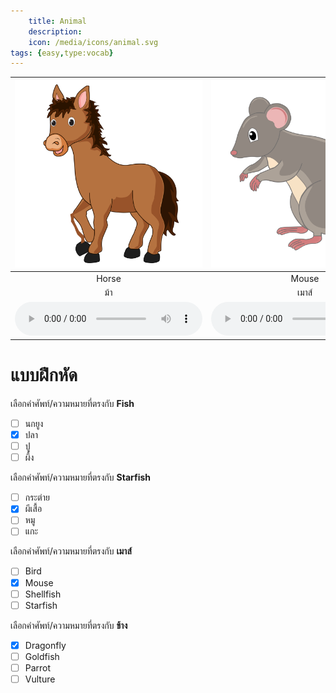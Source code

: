 ```yaml
---
    title: Animal
    description: 
    icon: /media/icons/animal.svg
tags: {easy,type:vocab}
---
```


<div class="carrousel">


|![](/media/img/animal/horse.svg)|![](/media/img/animal/mouse.svg)|![](/media/img/animal/crab.svg)|![](/media/img/animal/hawk.svg)|![](/media/img/animal/cow.svg)|![](/media/img/animal/bat.svg)|![](/media/img/animal/chicken.svg)|![](/media/img/animal/cat.svg)|![](/media/img/animal/fish.svg)|![](/media/img/animal/duck.svg)|![](/media/img/animal/vulture.svg)|![](/media/img/animal/butterfly.svg)|![](/media/img/animal/starfish.svg)|![](/media/img/animal/sheep.svg)|![](/media/img/animal/peacock.svg)|![](/media/img/animal/goat.svg)|![](/media/img/animal/shellfish.svg)|![](/media/img/animal/eagle.svg)|![](/media/img/animal/buffalo.svg)|![](/media/img/animal/pig.svg)|![](/media/img/animal/owl.svg)|![](/media/img/animal/shrimp.svg)|![](/media/img/animal/ostrich.svg)|![](/media/img/animal/dog.svg)|![](/media/img/animal/bird.svg)|![](/media/img/animal/turkey.svg)|![](/media/img/animal/rabbit.svg)|![](/media/img/animal/goldfish.svg)|![](/media/img/animal/bee.svg)|![](/media/img/animal/parrot.svg)|![](/media/img/animal/dragonfly.svg)|![](/media/img/animal/elephant.svg)|
| :----: | :----: | :----: | :----: | :----: | :----: | :----: | :----: | :----: | :----: | :----: | :----: | :----: | :----: | :----: | :----: | :----: | :----: | :----: | :----: | :----: | :----: | :----: | :----: | :----: | :----: | :----: | :----: | :----: | :----: | :----: | :----: |
|Horse|Mouse|Crab|Hawk|Cow|Bat|Chicken|Cat|Fish|Duck|Vulture|Butterfly|Starfish|Sheep|Peacock|Goat|Shellfish|Eagle|Buffalo|Pig|Owl|Shrimp|Ostrich|Dog|Bird|Turkey|Rabbit|Goldfish|Bee|Parrot|Dragonfly|Elephant|
|ม้า|เมาส์|ปู|ฮอว์ก|วัว|ไม้ตี|ไก่|แมว|ปลา|เป็ด|อีแร้ง|ผีเสื้อ|ปลาดาว|แกะ|นกยูง|แพะ|หอย|นกอินทรี|บัฟฟาโล|หมู|นกฮูก|กุ้ง|นกกระจอกเทศ|หมา|นก|ไก่งวง|กระต่าย|ปลาทอง|ผึ้ง|นกแก้ว|แมลงปอ|ช้าง|
|![](/media/audio/horse.mp3)|![](/media/audio/mouse.mp3)|![](/media/audio/crab.mp3)|![](/media/audio/hawk.mp3)|![](/media/audio/cow.mp3)|![](/media/audio/bat.mp3)|![](/media/audio/chicken.mp3)|![](/media/audio/cat.mp3)|![](/media/audio/fish.mp3)|![](/media/audio/duck.mp3)|![](/media/audio/vulture.mp3)|![](/media/audio/butterfly.mp3)|![](/media/audio/starfish.mp3)|![](/media/audio/sheep.mp3)|![](/media/audio/peacock.mp3)|![](/media/audio/goat.mp3)|![](/media/audio/shellfish.mp3)|![](/media/audio/eagle.mp3)|![](/media/audio/buffalo.mp3)|![](/media/audio/pig.mp3)|![](/media/audio/owl.mp3)|![](/media/audio/shrimp.mp3)|![](/media/audio/ostrich.mp3)|![](/media/audio/dog.mp3)|![](/media/audio/bird.mp3)|![](/media/audio/turkey.mp3)|![](/media/audio/rabbit.mp3)|![](/media/audio/goldfish.mp3)|![](/media/audio/bee.mp3)|![](/media/audio/parrot.mp3)|![](/media/audio/dragonfly.mp3)|![](/media/audio/elephant.mp3)|

</div>



# แบบฝึกหัด


 เลือกคำศัพท์/ความหมายที่ตรงกับ **Fish**
 - [ ] นกยูง
 - [x] ปลา
 - [ ] ปู
 - [ ] ผึ้ง

 เลือกคำศัพท์/ความหมายที่ตรงกับ **Starfish**
 - [ ] กระต่าย
 - [x] ผีเสื้อ
 - [ ] หมู
 - [ ] แกะ

 เลือกคำศัพท์/ความหมายที่ตรงกับ **เมาส์**
 - [ ] Bird
 - [x] Mouse
 - [ ] Shellfish
 - [ ] Starfish

 เลือกคำศัพท์/ความหมายที่ตรงกับ **ช้าง**
 - [x] Dragonfly
 - [ ] Goldfish
 - [ ] Parrot
 - [ ] Vulture
